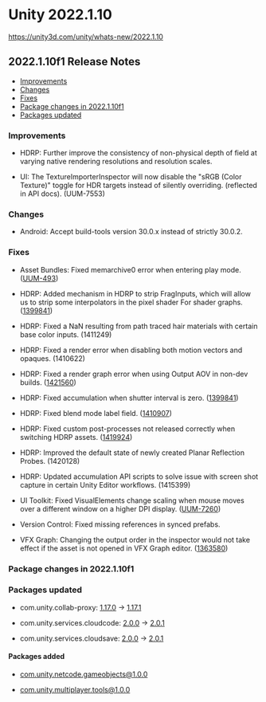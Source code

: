 # Unity 2022.1.10

https://unity3d.com/unity/whats-new/2022.1.10

## 2022.1.10f1 Release Notes

- [Improvements](#improvements)
- [Changes](#changes)
- [Fixes](#fixes)
- [Package changes in 2022.1.10f1](#package-changes-in-2022110f1)
- [Packages updated](#packages-updated)


### Improvements

*   HDRP: Further improve the consistency of non-physical depth of field at varying native rendering resolutions and resolution scales.
    
*   UI: The TextureImporterInspector will now disable the "sRGB (Color Texture)" toggle for HDR targets instead of silently overriding. (reflected in API docs). (UUM-7553)
    

### Changes

*   Android: Accept build-tools version 30.0.x instead of strictly 30.0.2.

### Fixes

*   Asset Bundles: Fixed memarchive0 error when entering play mode. ([UUM-493](https://issuetracker.unity3d.com/issues/unable-to-read-header-from-archive-file-memarchive0-error-thrown-in-the-console-window-when-entering-the-play-mode))
    
*   HDRP: Added mechanism in HDRP to strip FragInputs, which will allow us to strip some interpolators in the pixel shader For shader graphs. ([1399841](https://issuetracker.unity3d.com/issues/hdrp-path-tracing-samples-are-not-captured-with-recorder-when-shutter-interval-is-set-to-0))
    
*   HDRP: Fixed a NaN resulting from path traced hair materials with certain base color inputs. (1411249)
    
*   HDRP: Fixed a render error when disabling both motion vectors and opaques. (1410622)
    
*   HDRP: Fixed a render graph error when using Output AOV in non-dev builds. ([1421560](https://issuetracker.unity3d.com/issues/hdrp-output-aov-black-in-player))
    
*   HDRP: Fixed accumulation when shutter interval is zero. ([1399841](https://issuetracker.unity3d.com/issues/hdrp-path-tracing-samples-are-not-captured-with-recorder-when-shutter-interval-is-set-to-0))
    
*   HDRP: Fixed blend mode label field. ([1410907](https://issuetracker.unity3d.com/issues/hdrp-unable-to-find-style-warnings-are-thrown-in-the-console-log-when-selecting-two-or-more-specific-materials))
    
*   HDRP: Fixed custom post-processes not released correctly when switching HDRP assets. ([1419924](https://issuetracker.unity3d.com/issues/errors-are-thrown-when-changing-quality-level-on-hdrp))
    
*   HDRP: Improved the default state of newly created Planar Reflection Probes. (1420128)
    
*   HDRP: Updated accumulation API scripts to solve issue with screen shot capture in certain Unity Editor workflows. (1415399)
    
*   UI Toolkit: Fixed VisualElements change scaling when mouse moves over a different window on a higher DPI display. ([UUM-7260](https://issuetracker.unity3d.com/issues/visualelements-change-scaling-when-mouse-moves-over-ui-builder-window-on-a-higher-dpi-display-1))
    
*   Version Control: Fixed missing references in synced prefabs.
    
*   VFX Graph: Changing the output order in the inspector would not take effect if the asset is not opened in VFX Graph editor. ([1363580](https://issuetracker.unity3d.com/issues/vfx-graph-render-order-is-not-automatically-updated-until-vfx-window-is-opened))
    

### Package changes in 2022.1.10f1

### Packages updated

*   com.unity.collab-proxy: [1.17.0](https://docs.unity3d.com/Packages/com.unity.collab-proxy@1.17//changelog/CHANGELOG.html) → [1.17.1](https://docs.unity3d.com/Packages/com.unity.collab-proxy@1.17//changelog/CHANGELOG.html)
    
*   com.unity.services.cloudcode: [2.0.0](https://docs.unity3d.com/Packages/com.unity.services.cloudcode@2.0//changelog/CHANGELOG.html) → [2.0.1](https://docs.unity3d.com/Packages/com.unity.services.cloudcode@2.0//changelog/CHANGELOG.html)
    
*   com.unity.services.cloudsave: [2.0.0](https://docs.unity3d.com/Packages/com.unity.services.cloudsave@2.0//changelog/CHANGELOG.html) → [2.0.1](https://docs.unity3d.com/Packages/com.unity.services.cloudsave@2.0//changelog/CHANGELOG.html)
    

#### Packages added

*   [com.unity.netcode.gameobjects@1.0.0](https://docs.unity3d.com/Packages/com.unity.netcode.gameobjects@1.0//changelog/CHANGELOG.html)
    
*   [com.unity.multiplayer.tools@1.0.0](https://docs.unity3d.com/Packages/com.unity.multiplayer.tools@1.0//changelog/CHANGELOG.html)
